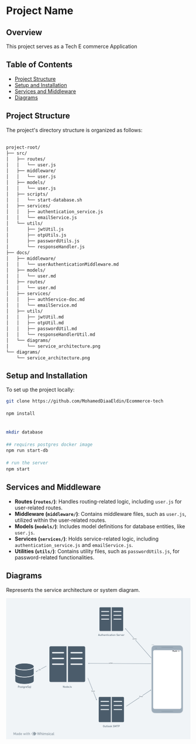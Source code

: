 
# Project Name

## Overview
This project serves as a Tech E commerce Application

## Table of Contents
- [Project Structure](#project-structure)
- [Setup and Installation](#setup-and-installation)
- [Services and Middleware](#services-and-middleware)
- [Diagrams](#diagrams)

## Project Structure
The project's directory structure is organized as follows:

```

project-root/
├── src/
│   ├── routes/
│   │   └── user.js
│   ├── middleware/
│   │   └── user.js
│   ├── models/
│   │   └── user.js
│   ├── scripts/
│   │   └── start-database.sh
│   ├── services/
│   │   ├── authentication_service.js
│   │   └── emailService.js
│   └── utils/
│       ├── jwtUtil.js
│       ├── otpUtils.js
│       ├── passwordUtils.js
│       └── responseHandler.js
├── docs/
│   ├── middleware/
│   │   └── userAuthenticationMiddleware.md
│   ├── models/
│   │   └── user.md
│   ├── routes/
│   │   └── user.md
│   ├── services/
│   │   ├── authService-doc.md
│   │   └── emailService.md
│   ├── utils/
│   │   ├── jwtUtil.md
│   │   ├── otpUtil.md
│   │   ├── passwordUtil.md
│   │   └── responseHandlerUtil.md
│   └── diagrams/
│       └── service_architecture.png
└── diagrams/
    └── service_architecture.png

```

## Setup and Installation
To set up the project locally:

```bash
git clone https://github.com/MohamedDiaaEldin/Ecommerce-tech

npm install


mkdir database 

## requires postgres docker image  
npm run start-db

# run the server
npm start
```


## Services and Middleware
- **Routes (`routes/`)**: Handles routing-related logic, including `user.js` for user-related routes.
- **Middleware (`middleware/`)**: Contains middleware files, such as `user.js`, utilized within the user-related routes.
- **Models (`models/`)**: Includes model definitions for database entities, like `user.js`.
- **Services (`services/`)**: Holds service-related logic, including `authentication_service.js` and `emailService.js`.
- **Utilities (`utils/`)**: Contains utility files, such as `passwordUtils.js`, for password-related functionalities.

## Diagrams
Represents the service architecture or system diagram.

![diagrams/Services_Architecture.png](./diagrams/Services_Architecture.png)


